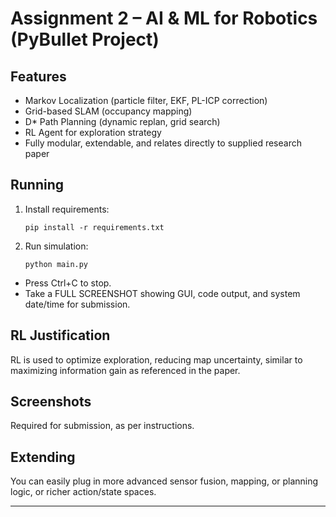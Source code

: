 # Assignment 2 – AI & ML for Robotics (PyBullet Project)

## Features
- Markov Localization (particle filter, EKF, PL-ICP correction)
- Grid-based SLAM (occupancy mapping)
- D* Path Planning (dynamic replan, grid search)
- RL Agent for exploration strategy
- Fully modular, extendable, and relates directly to supplied research paper

## Running
1. Install requirements:
    ```
    pip install -r requirements.txt
    ```
2. Run simulation:
    ```
    python main.py
    ```
- Press Ctrl+C to stop.
- Take a FULL SCREENSHOT showing GUI, code output, and system date/time for submission.

## RL Justification
RL is used to optimize exploration, reducing map uncertainty, similar to maximizing information gain as referenced in the paper.

## Screenshots
Required for submission, as per instructions.

## Extending
You can easily plug in more advanced sensor fusion, mapping, or planning logic, or richer action/state spaces.

---

